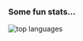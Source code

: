 ### Some fun stats...

![top languages](https://github-readme-stats.vercel.app/api/top-langs/?username=mcpcpc&hide_border=true&layout=compact)
